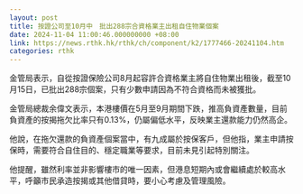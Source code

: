```yaml
---
layout: post
title: 按證公司至10月中　批出288宗合資格業主出租自住物業個案
date: 2024-11-04 11:00:46.000000000 +08:00
link: https://news.rthk.hk/rthk/ch/component/k2/1777466-20241104.htm
categories: rthk
---
```


金管局表示，自從按證保險公司8月起容許合資格業主將自住物業出租後，截至10月15日，已批出288宗個案，只有少數申請因為不符合資格而未被獲批。

金管局總裁余偉文表示，本港樓價在5月至9月期間下跌，推高負資產數量，目前負資產的按揭拖欠比率只有0.13%，仍屬偏低水平，反映業主還款能力仍然高企。

他說，在拖欠還款的負資產個案當中，有九成屬於按保客戶，但他指，業主申請按保時，需要符合自住目的、穩定職業等要求，目前未見引起特別關注。

他提醒，雖然利率並非影響樓市的唯一因素，但港息短期內或會繼續處於較高水平，呼籲市民承造按揭或其他借貸時，要小心考慮及管理風險。

